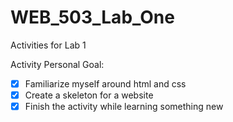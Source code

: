 # WEB_503_Lab_One
Activities for Lab 1

Activity Personal Goal:
- [x] Familiarize myself around html and css
- [x] Create a skeleton for a website
- [x] Finish the activity while learning something new
